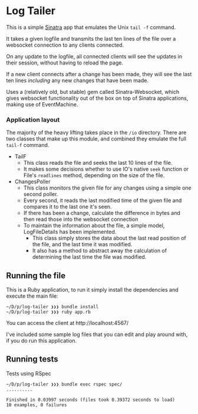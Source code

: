 # Log Tailer
This is a simple [Sinatra](http://sinatrarb.com/) app that emulates the Unix `tail -f` command.

It takes a given logfile and transmits the last ten lines of the file over a websocket connection
to any clients connected.

On any update to the logfile, all connected clients will see the updates in their session, without having to
reload the page.

If a new client connects after a change has been made, they will see the last ten lines _including_ any new changes
that have been made.

Uses a (relatively old, but stable) gem called Sinatra-Websocket, which gives websocket functionality out of the
box on top of Sinatra applications, making use of EventMachine.

### Application layout
The majority of the heavy lifting takes place in the `/io` directory. There are two classes that make up this module, and combined
they emulate the full `tail-f` command.

- TailF
    - This class reads the file and seeks the last 10 lines of the file.
    - It makes some decisions whether to use IO's native `seek` function or File's `readlines`
    method, depending on the size of the file.
- ChangesPoller
    - This class monitors the given file for any changes using a simple one second poller.
    - Every second, it reads the last modified time of the given file and compares it to the last one
    it's seen.
    - If there has been a change, calculate the difference in bytes and then read those into the
    websocket connection
    - To maintain the information about the file, a simple model, LogFileDetails has been implemented.
        - This class simply stores the data about the last read position of the file, and the last time
        it was modified.
        - It also has a method to abstract away the calculation of determining the last time the file was modified.

## Running the file
This is a Ruby application, to run it simply install the dependencies and execute the main file:
```shell script
~/D/p/log-tailer ❯❯❯ bundle install
~/D/p/log-tailer ❯❯❯ ruby app.rb
```     

You can access the client at http://localhost:4567/

I've included some sample log files that you can edit and play around with, if you do run this application.

## Running tests
Tests using RSpec
```shell script
~/D/p/log-tailer ❯❯❯ bundle exec rspec spec/
..........

Finished in 0.03997 seconds (files took 0.39372 seconds to load)
10 examples, 0 failures
```
